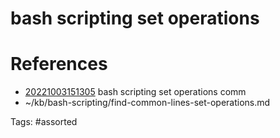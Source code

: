 # bash scripting set operations

# References
- [20221003151305](/zet/20221003151305/) bash scripting set operations comm
- ~/kb/bash-scripting/find-common-lines-set-operations.md

Tags:
    #assorted

